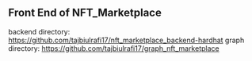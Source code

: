 ## Front End of NFT_Marketplace

backend directory: https://github.com/tajbiulrafi17/nft_marketplace_backend-hardhat
graph directory: https://github.com/tajbiulrafi17/graph_nft_marketplace